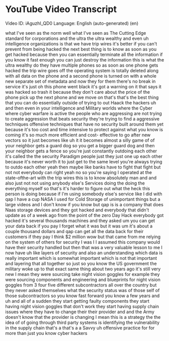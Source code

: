 # YouTube Video Transcript

Video ID: iAguzhI_QD0
Language: English (auto-generated) (en)

what I've seen as the norm well what
I've seen as The Cutting Edge standard
for corporations and the ultra the ultra
wealthy and even uh intelligence
organizations is that we have trip wires
it's better if you can't prevent from
being hacked the next best thing is to
know as soon as you get hacked because
then you can essentially terminate all
the information if you know it fast
enough you can just destroy the
information this is what the ultra
wealthy do they have multiple phones so
as soon as one phone gets hacked the
trip wire goes off the operating system
is totally deleted along with all data
on the phone and a second phone is
turned on with a whole new separate set
of metadata and now they for them
there's no break in service it's just oh
this phone went black it's got a warning
on it that says it was hacked so trash
it because they don't care about the
price of the phone pick up the next
phone and we move on that's that's the
best thing that you can do essentially
outside of trying to out Haack the
hackers uh and then even in your
intelligence and Military worlds where
the Cyber where cyber warfare is active
the people who are aggressing are not
trying to create aggression that beats
security they're trying to find a
aggressive techniques offensive
techniques that have no security built
around them yet because it's too cost
and time intensive to protect against
what you know is coming it's so much
more efficient and cost- effective to go
after new vectors so it just becomes
like
uh it it becomes almost a silly game of
of your neighbor gets a guard dog so you
get a bigger guard dog and then your
neighbor gets a fence so you're just
constantly outdoing each other it's
called the the security Paradigm people
just they just one up each other because
it's never worth it to just get to the
same level you're always trying to outdo
each other yeah then maybe like banks
have to fight that fight but not not
everybody can right yeah no so you're
saying I operated at the state-ofthe-art
with the trip wires this is to know
absolutely man and and also just not not
using anybody else's Services doing the
doing the everything myself so that's
it's harder to figure out what the heck
this person is doing because if I'm
using somebody else's service like I did
with
qap I have a cup NASA I used for Cold
Storage of unimportant things but a
large videos and I don't know if you
know but qap is is a company that does
Naas storage devices and they got hacked
and everybody that didn't update as of a
week ago from the point of the zero Day
Hack everybody got hacked it's several
thousands machines and they asked um you
can get your data back if you pay I
forget what it was but it was um it's
about a couple thousand
dollars and qap can get all the data
back for their customers if they pay I
think $2 million wow but that came from
me relying on the system of others for
security I was I I assumed this company
would have their security handled but
then that was a very valuable lesson to
me I now
have uh like layers of security and also
an understanding which data is really
important which is somewhat important
which is not that important and layering
that all together so just so you know
the US government the military woke up
to that exact same thing about two years
ago it's still very new I mean they were
sourcing
take night vision goggles for example
they were sourcing components and
engineering and blueprints for night
vision goggles from 3 four five
different subcontractors all over the
country but they never asked themselves
what the security status was of those
self of those
subcontractors so you know fast forward
you know a few years and uh and all of a
sudden they start getting faulty
components they start having night
vision goggles that don't work they
start having supply chain issues where
they have to change their their provider
and and the Army doesn't know that the
provider is changing I mean this is a
strategy the the idea of of going
through third party systems is
identifying the vulnerability in the
supply chain that's a that's a a Savvy
uh offensive practice for for more than
just you know cyber hackers
